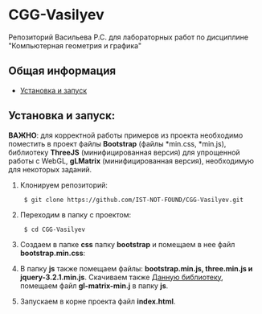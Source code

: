 # CGG-Vasilyev
Репозиторий Васильева Р.С. для лабораторных работ по дисциплине "Компьютерная геометрия и графика"

## Общая информация

- [Установка и запуск](#how-to)

## Установка и запуск:

**ВАЖНО**: для корректной работы примеров из проекта необходимо поместить в проект файлы **Bootstrap** (файлы *min.css, *min.js),
            библиотеку **ThreeJS** (минифицированная версия) для упрощенной работы с WebGL, **gLMatrix** (минифицированная версия), необходимую для некоторых заданий.


1. Клонируем репозиторий:

        $ git clone https://github.com/IST-NOT-FOUND/CGG-Vasilyev.git

2. Переходим в папку с проектом:

        $ cd CGG-Vasilyev

3. Создаем в папке **__css__** папку **__bootstrap__** и помещаем в нее файл **__bootstrap.min.css__**:

4. В папку **__js__** также помещаем файлы: **__bootstrap.min.js, three.min.js и jquery-3.2.1.min.js__**.
   Скачиваем также [Данную библиотеку](http://glmatrix.net/), помещаем файл **__gl-matrix-min.j__** в папку **__js__**.

5. Запускаем в корне проекта файл **__index.html__**.